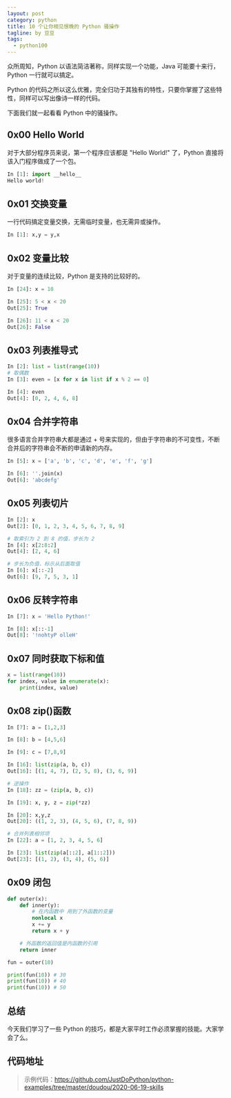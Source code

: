 ```yaml
---
layout: post
category: python
title: 10 个让你相见恨晚的 Python 骚操作
tagline: by 豆豆
tags: 
  - python100
---
```


众所周知，Python 以语法简洁著称，同样实现一个功能，Java 可能要十来行，Python 一行就可以搞定。

Python 的代码之所以这么优雅，完全归功于其独有的特性，只要你掌握了这些特性，同样可以写出像诗一样的代码。

<!--more-->

下面我们就一起看看 Python 中的骚操作。


## 0x00 Hello World

对于大部分程序员来说，第一个程序应该都是 "Hello World!" 了，Python 直接将该入门程序做成了一个包。

```python
In [1]: import __hello__
Hello world!
```

## 0x01 交换变量

一行代码搞定变量交换，无需临时变量，也无需异或操作。

```python
In [1]: x,y = y,x
```

## 0x02 变量比较

对于变量的连续比较，Python 是支持的比较好的。

```python
In [24]: x = 10

In [25]: 5 < x < 20
Out[25]: True

In [26]: 11 < x < 20
Out[26]: False
```

## 0x03 列表推导式

```python
In [2]: list = list(range(10))
# 取偶数
In [3]: even = [x for x in list if x % 2 == 0]

In [4]: even
Out[4]: [0, 2, 4, 6, 8]
```

## 0x04 合并字符串

很多语言合并字符串大都是通过 + 号来实现的，但由于字符串的不可变性，不断合并后的字符串会不断的申请新的内存。

```python
In [5]: x = ['a', 'b', 'c', 'd', 'e', 'f', 'g']

In [6]: ''.join(x)
Out[6]: 'abcdefg'
```

## 0x05 列表切片

```python
In [2]: x
Out[2]: [0, 1, 2, 3, 4, 5, 6, 7, 8, 9]

# 取索引为 2 到 8 的值，步长为 2
In [4]: x[2:8:2]
Out[4]: [2, 4, 6]

# 步长为负值，标示从后面取值
In [6]: x[::-2]
Out[6]: [9, 7, 5, 3, 1]
```

## 0x06 反转字符串

```python
In [7]: x = 'Hello Python!'

In [8]: x[::-1]
Out[8]: '!nohtyP olleH'
```


## 0x07 同时获取下标和值

```python
x = list(range(10))
for index, value in enumerate(x):
    print(index, value)
```

## 0x08 zip()函数

```python
In [7]: a = [1,2,3]

In [8]: b = [4,5,6]

In [9]: c = [7,8,9]

In [16]: list(zip(a, b, c))
Out[16]: [(1, 4, 7), (2, 5, 8), (3, 6, 9)]

# 逆操作
In [18]: zz = (zip(a, b, c))

In [19]: x, y, z = zip(*zz)

In [20]: x,y,z
Out[20]: ((1, 2, 3), (4, 5, 6), (7, 8, 9))

# 合并列表相邻项
In [22]: a = [1, 2, 3, 4, 5, 6]

In [23]: list(zip(a[::2], a[1::2]))
Out[23]: [(1, 2), (3, 4), (5, 6)]
```

## 0x09 闭包

```python
def outer(x):
    def inner(y):
        # 在内函数中 用到了外函数的变量
        nonlocal x
        x += y
        return x + y

    # 外函数的返回值是内函数的引用
    return inner

fun = outer(10)

print(fun(10)) # 30
print(fun(10)) # 40
print(fun(10)) # 50
```

##  总结

今天我们学习了一些 Python 的技巧，都是大家平时工作必须掌握的技能。大家学会了么。

## 代码地址

> 示例代码：https://github.com/JustDoPython/python-examples/tree/master/doudou/2020-06-19-skills